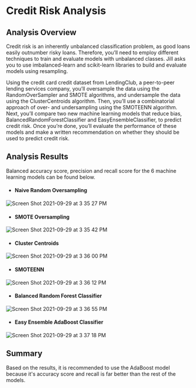 # Credit Risk Analysis

## Analysis Overview
Credit risk is an inherently unbalanced classification problem, as good loans easily outnumber risky loans. Therefore, you’ll need to employ different techniques to train and evaluate models with unbalanced classes. Jill asks you to use imbalanced-learn and scikit-learn libraries to build and evaluate models using resampling.

Using the credit card credit dataset from LendingClub, a peer-to-peer lending services company, you’ll oversample the data using the RandomOverSampler and SMOTE algorithms, and undersample the data using the ClusterCentroids algorithm. Then, you’ll use a combinatorial approach of over- and undersampling using the SMOTEENN algorithm. Next, you’ll compare two new machine learning models that reduce bias, BalancedRandomForestClassifier and EasyEnsembleClassifier, to predict credit risk. Once you’re done, you’ll evaluate the performance of these models and make a written recommendation on whether they should be used to predict credit risk.

## Analysis Results

Balanced accuracy score, precision and recall score for the 6 machine learning models can be found below.

- #### Naive Random Oversampling

![Screen Shot 2021-09-29 at 3 35 27 PM](https://user-images.githubusercontent.com/17945476/135336600-a68f1c6f-107e-452d-8ca2-5dba5dee9b0a.png)

- #### SMOTE Oversampling

![Screen Shot 2021-09-29 at 3 35 42 PM](https://user-images.githubusercontent.com/17945476/135336645-9688607f-8040-4c35-9ceb-b61f4dd3548b.png)

- #### Cluster Centroids

![Screen Shot 2021-09-29 at 3 36 00 PM](https://user-images.githubusercontent.com/17945476/135336691-6f74a1e8-2085-49c1-acbf-89a9a893bc4f.png)

- #### SMOTEENN

![Screen Shot 2021-09-29 at 3 36 12 PM](https://user-images.githubusercontent.com/17945476/135336726-d24fef32-f42c-4875-a643-999e9a8fa87d.png)

- #### Balanced Random Forest Classifier

![Screen Shot 2021-09-29 at 3 36 55 PM](https://user-images.githubusercontent.com/17945476/135336822-8b258791-c6c3-4103-9ff9-ac963e05a3f2.png)

- #### Easy Ensemble AdaBoost Classifier

![Screen Shot 2021-09-29 at 3 37 18 PM](https://user-images.githubusercontent.com/17945476/135336890-87d4f2bf-f40c-48ff-b41a-2e94e8dd7c86.png)


## Summary
Based on the results, it is recommended to use the AdaBoost model because it's accuracy score and recall is far better than the rest of the models.
